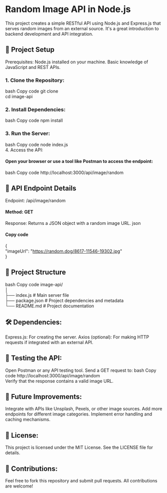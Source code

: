 # Random Image API in Node.js
This project creates a simple RESTful API using Node.js and Express.js that serves random images from an external source. It's a great introduction to backend development and API integration.

## 🚀 Project Setup
Prerequisites:
Node.js installed on your machine.
Basic knowledge of JavaScript and REST APIs.
### 1. Clone the Repository:
 bash
 Copy code
 git clone <your-repository-link>  
 cd image-api  
### 2. Install Dependencies:
 bash
Copy code
npm install  
### 3. Run the Server:
 bash
 Copy code
 node index.js  
 4. Access the API:
#### Open your browser or use a tool like Postman to access the endpoint:
 bash
 Copy code
 http://localhost:3000/api/image/random  
## 📌 API Endpoint Details
Endpoint: /api/image/random
#### Method: GET
Response: Returns a JSON object with a random image URL.
json
#### Copy code
{  
  "imageUrl": "https://random.dog/8617-11546-19302.jpg"  
}  
## 📂 Project Structure
bash
Copy code
image-api/  
│  
├── index.js           # Main server file  
├── package.json       # Project dependencies and metadata  
└── README.md          # Project documentation  
## 🛠️ Dependencies:
Express.js: For creating the server.
Axios (optional): For making HTTP requests if integrated with an external API.
## 🧪 Testing the API:
Open Postman or any API testing tool.
Send a GET request to:
bash
Copy code
http://localhost:3000/api/image/random  
Verify that the response contains a valid image URL.
## 📄 Future Improvements:
Integrate with APIs like Unsplash, Pexels, or other image sources.
Add more endpoints for different image categories.
Implement error handling and caching mechanisms.
## 📜 License:
This project is licensed under the MIT License. See the LICENSE file for details.
## 🌟 Contributions:
Feel free to fork this repository and submit pull requests. All contributions are welcome!
